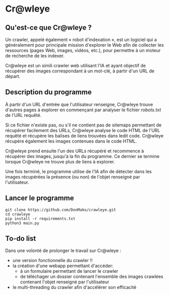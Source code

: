 # Cr@wleye

## Qu'est-ce que Cr@wleye ?

Un crawler, appelé également « robot d'indexation », est un logiciel qui a généralement pour principale mission d'explorer le Web afin de collecter les ressources (pages Web, images, vidéos, etc.), pour permettre à un moteur de recherche de les indexer.

Cr@wleye est un simili crawler web utilisant l'IA et ayant objectif de récupérer des images correspondant à un mot-clé, à partir d'un URL de départ.

## Description du programme
À partir d'un URL d'entrée que l'utilisateur renseigne, Cr@wleye trouve d'autres pages à explorer en commençant par analyser le fichier *robots.txt* de l'URL requêté.

Si ce fichier n'existe pas, ou s'il ne contient pas de sitemaps permettant de récupérer facilement des URLs, Cr@wleye analyse le code HTML de l'URL requêté et récupère les balises de liens trouvées dans ledit code. Cr@wleye récupère également les images contenues dans le code HTML.

Cr@wleye prend ensuite l'un des URLs récupéré et recommence à récupérer des images, jusqu'à la fin du programme.
Ce dernier se termine lorsque Cr@wleye ne trouve plus de liens à explorer.

Une fois terminé, le programme utilise de l'IA afin de détecter dans les images récupérées la présence (ou non) de l'objet renseigné par l'utilisateur.

## Lancer le programme

```
git clone https://github.com/DonMako/crawleye.git
cd crawleye
pip install -r requirements.txt
python3 main.py
```

## To-do list
Dans une volonté de prolonger le travail sur Cr@wleye :

* une version fonctionnelle du crawler !!
* la création d'une webapp permettant d'accéder:
    + à un formulaire permettant de lancer le crawler
    + de téléchager un dossier contenant l'ensemble des images crawlées contenant l'objet renseigné par l'utilisateur
* le multi-threading du crawler afin d'accélérer son efficacité
